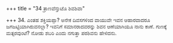 +++
title = "34 ತ್ರಾಣವೆನ್ತುಟೊ ಶಿವಶಿವಾ"

+++
34. ಎಂತಹ ಶಕ್ತಿಯಪ್ಪಾ? ಅನೇಕ ದಿವಸಗಳಿಂದ ವಾಯುವೇ ಇವನ ಆಹಾರವಾದರೂ ಜಗಜಟ್ಟಿಯಾಗಿರುವನಲ್ಲಾ? ಇವನಿಗೆ ಸಮಾನರಾದವರನ್ನು ಶಿವನ ಆಣೆಯಾಗಿಯೂ ನಾನು ಕಾಣೆ.  ಗುಣಕ್ಕೆ ಮತ್ಸರವುಂಟೆ? ನೋಡು ಶಬರಿ ಎಂದು ನಗುತ್ತಾ ಪರಶಿವನು ಹೇಳಿದನು.